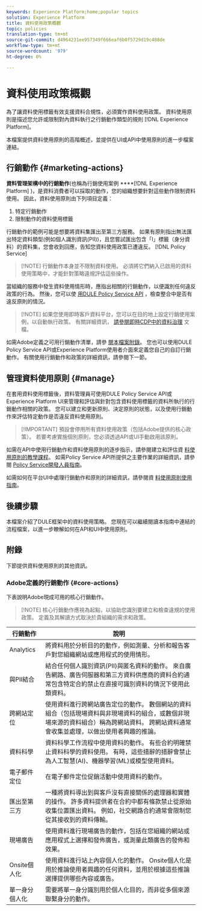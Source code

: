 ```yaml
---
keywords: Experience Platform;home;popular topics
solution: Experience Platform
title: 資料使用政策概觀
topic: policies
translation-type: tm+mt
source-git-commit: d4964231ee957349f666eaf6b0f5729d19c408de
workflow-type: tm+mt
source-wordcount: '979'
ht-degree: 0%

---
```



# 資料使用政策概觀

為了讓資料使用標籤有效支援資料合規性，必須實作資料使用政策。 資料使用原則是描述您允許或限制對內資料執行之行銷動作類型的規則 [!DNL Experience Platform]。

本檔案提供資料使用原則的高階概述，並提供在UI或API中使用原則的進一步檔案連結。

## 行銷動作 {#marketing-actions}

**資料管理架構中的行銷動作**(也稱為行銷使用案例 ****[!DNL Experience Platform] )，是資料消費者可以採取的動作，您的組織想要針對這些動作限制資料使用。 因此，資料使用原則由下列項目定義：

1. 特定行銷動作
2. 限制動作的資料使用標籤

行銷動作的範例可能是想要將資料集匯出至第三方服務。 如果有原則指出無法匯出特定資料類型(例如個人識別資訊(PII))，且您嘗試匯出包含「I」標籤（身分資料）的資料集，您會收到回應，告知您資料使用政策已遭違反。 [!DNL Policy Service]

>[!NOTE] 行銷動作本身並不限制資料使用。 必須將它們納入已啟用的資料使用策略中，才能針對策略違規評估這些操作。

當組織的服務中發生資料使用情形時，應指出相關的行銷動作，以便識別任何違反政策的行為。 然後，您可以使 [用DULE Policy Service API](https://www.adobe.io/apis/experienceplatform/home/api-reference.html#!acpdr/swagger-specs/dule-policy-service.yaml) ，檢查整合中是否有違反原則的情況。

>[!NOTE] 如果您使用即時客戶資料平台，您可以在目的地上設定行銷使用案例，以自動執行政策。 有關詳細資訊， [請參閱即時CDP中的資料治理](../../rtcdp/privacy/data-governance-overview.md) 文檔。

如需Adobe定義之可用行銷動作清單，請參 [閱本檔案附錄](#core-actions)。 您也可以使用DULE Policy Service API或Experience Platform使用者介面來定義您自己的自訂行銷動作。 有關使用行銷動作和政策的詳細資訊，請參閱下一節。

<!-- (Add after AAM DEC mapping doc is published)
### Inheritance from Adobe Audience Manager Data Export Controls

Experience Platform has the ability to share segments with Adobe Audience Manager. Any Data Export Controls that have been applied to Audience Manager segments are translated to equivalent marketing use cases recognized by Experience Platform Data Governance.

For a reference on how specific Data Export Controls map to marketing actions in Platform, please refer to the [Audience Manager documentation](https://docs.adobe.com/content/help/en/audience-manager/user-guide/features/data-export-controls.html).
-->

## 管理資料使用原則 {#manage}

在套用資料使用標籤後，資料管理員可使用DULE Policy Service API或Experience Platform UI來管理和評估與針對包含資料使用標籤的資料所執行的行銷動作相關的政策。 您可以建立和更新原則、決定原則的狀態，以及使用行銷動作來評估特定動作是否違反資料使用原則。

>[!IMPORTANT] 預設會停用所有資料使用政策（包括Adobe提供的核心政策）。 若要考慮實施個別原則，您必須透過API或UI手動啟用該原則。

如需在API中使用行銷動作和資料使用原則的逐步指示，請參閱建立和評估資 [料使用原則的教學課程](create.md)。 如需Policy Service API所提供之主要作業的詳細資訊，請參閱 [Policy Service開發人員指南](../api/getting-started.md)。

如需如何在平台UI中處理行銷動作和原則的詳細資訊，請參閱資 [料使用原則使用指南](./user-guide.md)。

## 後續步驟

本檔案介紹了DULE框架中的資料使用策略。 您現在可以繼續閱讀本指南中連結的流程檔案，以進一步瞭解如何在API和UI中使用原則。

## 附錄

下節提供資料使用原則的其他資訊。

### Adobe定義的行銷動作 {#core-actions}

下表說明Adobe現成可用的核心行銷動作。

>[!NOTE] 核心行銷動作應視為起點，以協助您識別要建立和檢查違規的使用政策。 定義及其解讀方式取決於貴組織的需求和政策。

| 行銷動作 | 說明 |
| --- | --- |
| Analytics | 將資料用於分析目的的動作，例如測量、分析和報告客戶對您組織網站或應用程式的使用情形。 |
| 與PII結合 | 結合任何個人識別資訊(PII)與匿名資料的動作。 來自廣告網路、廣告伺服器和第三方資料供應商的資料合約通常包含特定合約禁止在直接可識別資料的情況下使用此類資料。 |
| 跨網站定位 | 使用資料進行跨網站廣告定位的動作。 數個網站的資料組合（包括現場資料與非現場資料的組合，或數個非現場來源的資料組合）稱為跨網站資料。 跨網站資料通常會收集並處理，以做出使用者興趣的推論。 |
| 資料科學 | 資料科學工作流程中使用資料的動作。 有些合約明確禁止資料科學的資料使用。 有時，這些措辭的措辭會禁止為人工智慧(AI)、機器學習(ML)或模型使用資料。 |
| 電子郵件定位 | 在電子郵件定位促銷活動中使用資料的動作。 |
| 匯出至第三方 | 一種將資料導出到與客戶沒有直接關係的處理器和實體的操作。 許多資料提供者在合約中都有條款禁止從原始收集位置匯出資料。 例如，社交網路合約通常會限制您從其接收到的資料傳輸。 |
| 現場廣告 | 使用資料進行現場廣告的動作，包括在您組織的網站或應用程式上選擇和發佈廣告，或測量此類廣告的發佈和效果。 |
| Onsite個人化 | 使用資料進行站上內容個人化的動作。 Onsite個人化是用於推論使用者興趣的任何資料，並用於根據這些推論選擇提供哪些內容或廣告。 |
| 單一身分個人化 | 需要將單一身分識別用於個人化目的，而非從多個來源聯繫身分的動作。 |
